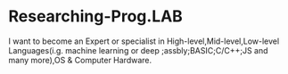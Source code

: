 # Researching-Prog.LAB
I want to become an Expert or specialist in High-level,Mid-level,Low-level Languages(i.g. machine learning or deep ;assbly;BASIC;C/C++;JS and many more),OS &amp; Computer Hardware.
